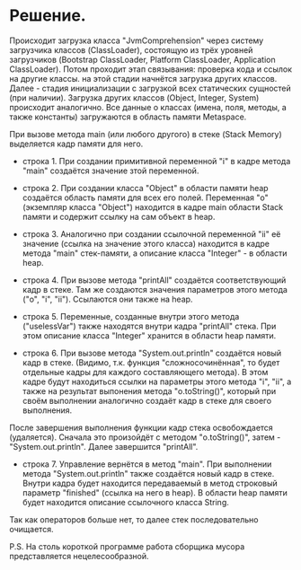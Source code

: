 
# Решение.

Происходит загрузка класса "JvmComprehension" через систему загрузчика классов (ClassLoader),
состоящую из трёх уровней загрузчиков (Bootstrap ClassLoader, Platform ClassLoader, Application ClassLoader).
Потом проходит этап связывания: проверка кода и ссылок на другие классы. на этой стадии начнётся загрузка других классов.
Далее - стадия инициализации с загрузкой всех статических сущностей (при наличии).
Загрузка других классов (Object, Integer, System) происходит аналогично.
Все данные о классах (имена, поля, методы, а также константы) загружаются в область памяти Metaspace.

При вызове метода main (или любого другого) в стеке (Stack Memory) выделяется кадр памяти для него.
* строка 1. При создании примитивной переменной "i" в кадре метода "main" создаётся значение зтой переменной.
* строка 2. При создании класса "Object" в области памяти heap создаётся область памяти для всех его полей.
Переменная "o" (экземпляр класса "Object") находится в кадре main области Stack памяти и содержит ссылку на сам объект в heap.

* строка 3. Аналогично при создании ссылочной переменной "ii" её значение (ссылка на значение этого класса) находится в кадре метода "main" стек-памяти, а описание класса "Integer" - в области heap.

* строка 4. При вызове метода "printAll" создаётся соответствующий кадр в стеке.
Там же создаются значения параметров этого метода ("o", "i", "ii"). Ссылаются они также на heap.

* строка 5. Переменные, созданные внутри этого метода ("uselessVar") также находятся внутри кадра "printAll" стека. При этом описание класса "Integer" хранится в области heap памяти.

* строка 6. При вызове метода "System.out.println" создаётся новый кадр в стеке. (Видимо, т.к. функция "сложносочинённая", то будет отдельные кадры для каждого составляющего метода).
В этом кадре будут находиться ссылки на параметры этого метода "i", "ii", а также
на результат выпонения метода "o.toString()", который при своём выполнении аналогично создаёт кадр в стеке для своего выполнения.

После завершения выполнения функции кадр стека освобождается (удаляется). Сначала это произойдёт с методом "o.toString()",
затем - "System.out.println". Далее завершится "printAll".

* строка 7. Управление вернётся в метод "main". При выполнении метода "System.out.println" также создаётся новый кадр в стеке.
Внутри кадра будет находится передаваемый в метод строковый параметр "finished" (ссылка на него в heap).
В области heap памяти будет находится описание ссылочного класса String.

Так как операторов больше нет, то далее стек последовательно очищается.

P.S. На столь короткой программе работа сборщика мусора представляется нецелесообразной.



